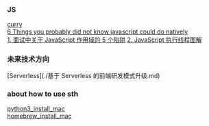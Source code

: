 ### JS
[curry](./about_curry.js)<br/>
[6 Things you probably did not know javascript could do natively](./6_Things_you_probably_did_not_know_javascript_could_do_natively.js)<br/>
[1. 面试中关于 JavaScript 作用域的 5 个陷阱](5_trap_about_scope_in_js.md)
[2. JavaScript 执行线程图解](js_execution_threads.md)

### 未来技术方向
[Serverless](./基于 Serverless 的前端研发模式升级.md)
### about how to use sth
[python3_install_mac](./python3_install_mac.md)<br/>
[homebrew_install_mac](./install_homebrew_mac.md)